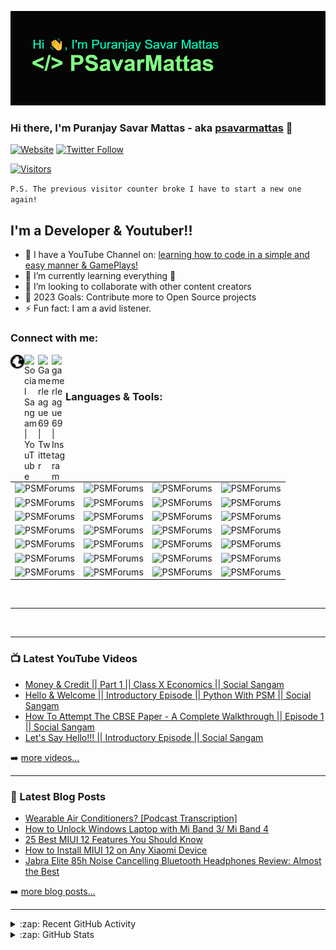 ![Header](https://github.com/psavarmattas/psavarmattas/blob/master/header.png)

### Hi there, I'm Puranjay Savar Mattas - aka [psavarmattas][website] 👋

[![Website](https://img.shields.io/badge/Website-PSMForums-red?style=for-the-badge&logo=google)](https://psmforums.wordpress.com/)
[![Twitter Follow](https://img.shields.io/badge/Twitter-gamerleague69-blue?style=for-the-badge&logo=twitter)](https://twitter.com/gamerleague69)

[![Visitors](https://api.visitorbadge.io/api/visitors?path=psavarmattas&label=VISITORS&labelColor=%2337d67a&countColor=%23555555&labelStyle=upper)](https://visitorbadge.io/status?path=psavarmattas)

`P.S. The previous visitor counter broke I have to start a new one again!`

## I'm a Developer & Youtuber!!

- 🔭 I have a YouTube Channel on: [learning how to code in a simple and easy manner & GamePlays!][youtube]
- 🌱 I’m currently learning everything 🤣
- 👯 I’m looking to collaborate with other content creators
- 🥅 2023 Goals: Contribute more to Open Source projects
- ⚡ Fun fact: I am a avid listener. 


### Connect with me:

[<img align="left" alt="PSMForums" width="22px" src="https://raw.githubusercontent.com/iconic/open-iconic/master/svg/globe.svg" />][website]
[<img align="left" alt="Social Sangam | YouTube" width="22px" src="https://cdn.jsdelivr.net/npm/simple-icons@v3/icons/youtube.svg" />][youtube]
[<img align="left" alt="Gamerleague69 | Twitter" width="22px" src="https://cdn.jsdelivr.net/npm/simple-icons@v3/icons/twitter.svg" />][twitter]
[<img align="left" alt="gamerleague69 | Instagram" width="22px" src="https://cdn.jsdelivr.net/npm/simple-icons@v3/icons/instagram.svg" />][instagram]

<br />
<br />

### Languages & Tools:

| |  |  |  |
|    :----:   |    :----:   |    :----:   |    :----:   |
| <img align="left" alt="PSMForums" src="https://img.shields.io/badge/python%20-%2314354C.svg?&style=for-the-badge&logo=python&logoColor=white"/> | <img align="left" alt="PSMForums" src="https://img.shields.io/badge/c%20-%2300599C.svg?&style=for-the-badge&logo=c&logoColor=white"/> | <img align="left" alt="PSMForums" src="https://img.shields.io/badge/c++%20-%2300599C.svg?&style=for-the-badge&logo=c%2B%2B&ogoColor=white"/> | <img align="left" alt="PSMForums" src="https://img.shields.io/badge/kotlin-%230095D5.svg?&style=for-the-badge&logo=kotlin&logoColor=white"/> |
| <img align="left" alt="PSMForums" src="https://img.shields.io/badge/html5%20-%23E34F26.svg?&style=for-the-badge&logo=html5&logoColor=white"/> | <img align="left" alt="PSMForums" src="https://img.shields.io/badge/markdown-%23000000.svg?&style=for-the-badge&logo=markdown&logoColor=white"/> | <img align="left" alt="PSMForums" src="https://img.shields.io/badge/material%20ui%20-%230081CB.svg?&style=for-the-badge&logo=material-ui&logoColor=white"/> | <img align="left" alt="PSMForums" src="https://img.shields.io/badge/adobe%20photoshop%20-%2331A8FF.svg?&style=for-the-badge&logo=adobe%20photoshop&logoColor=white"/> |
| <img align="left" alt="PSMForums" src="https://img.shields.io/badge/adobe%20illustrator%20-%23FF9A00.svg?&style=for-the-badge&logo=adobe%20illustrator&logoColor=white"/> | <img align="left" alt="PSMForums" src="https://img.shields.io/badge/git%20-%23F05033.svg?&style=for-the-badge&logo=git&logoColor=white"/> | <img align="left" alt="PSMForums" src="https://img.shields.io/badge/github%20-%23121011.svg?&style=for-the-badge&logo=github&logoColor=white"/> | <img align="left" alt="PSMForums" src="https://img.shields.io/badge/AWS%20-%23FF9900.svg?&style=for-the-badge&logo=amazon-aws&logoColor=white"/> |
| <img align="left" alt="PSMForums" src="https://img.shields.io/badge/Google%20Cloud%20-%234285F4.svg?&style=for-the-badge&logo=google-cloud&logoColor=white"/> | <img align="left" alt="PSMForums" src="https://img.shields.io/badge/azure%20-%230072C6.svg?&style=for-the-badge&logo=azure-devops&logoColor=white"/> | <img align="left" alt="PSMForums" src="https://img.shields.io/badge/mysql-%2300f.svg?&style=for-the-badge&logo=mysql&logoColor=white"/> | <img align="left" alt="PSMForums" src="https://img.shields.io/badge/Jupyter%20-%23F37626.svg?&style=for-the-badge&logo=Jupyter&logoColor=white" /> |
| <img align="left" alt="PSMForums" src="https://img.shields.io/badge/Windows-0078D6?style=for-the-badge&logo=windows&logoColor=white"> | <img align="left" alt="PSMForums" src="https://img.shields.io/badge/Android-3DDC84?style=for-the-badge&logo=android&logoColor=white"> | <img align="left" alt="PSMForums" src="https://img.shields.io/badge/Ubuntu-E95420?style=for-the-badge&logo=ubuntu&logoColor=white"> | <img align="left" alt="PSMForums" src="https://img.shields.io/badge/Arch_Linux-1793D1?style=for-the-badge&logo=arch-linux&logoColor=white"> | 
| <img align="left" alt="PSMForums" src="https://img.shields.io/badge/YouTube-FF0000?style=for-the-badge&logo=youtube&logoColor=white"> | <img align="left" alt="PSMForums" src="https://img.shields.io/badge/YouTube_Gaming-FF0000?style=for-the-badge&logo=youtube-gaming&logoColor=white"> | <img align="left" alt="PSMForums" src="https://img.shields.io/badge/JavaScript-323330?style=for-the-badge&logo=javascript&logoColor=F7DF1E"> | <img align="left" alt="PSMForums" src="https://img.shields.io/badge/Java-ED8B00?style=for-the-badge&logo=java&logoColor=white"> | 
| <img align="left" alt="PSMForums" src="https://img.shields.io/badge/PHP-777BB4?style=for-the-badge&logo=php&logoColor=white"> | <img align="left" alt="PSMForums" src="https://img.shields.io/badge/Flutter-02569B?style=for-the-badge&logo=flutter&logoColor=white"> | <img align="left" alt="PSMForums" src="https://img.shields.io/badge/HTML-239120?style=for-the-badge&logo=html5&logoColor=white"> | <img align="left" alt="PSMForums" src="https://img.shields.io/badge/iOS-000000?style=for-the-badge&logo=ios&logoColor=white"> |

<br />

---

<br />


---

### 📺 Latest YouTube Videos

<!-- YOUTUBE:START -->
- [Money &amp; Credit || Part 1 ||  Class X Economics || Social Sangam](https://www.youtube.com/watch?v=1ITCOIcOF8E)
- [Hello &amp; Welcome || Introductory Episode || Python With PSM || Social Sangam](https://www.youtube.com/watch?v=DX_fDaNVOx8)
- [How To Attempt The CBSE Paper - A Complete Walkthrough || Episode 1 || Social Sangam](https://www.youtube.com/watch?v=z04DmNUfJLE)
- [Let&#39;s Say Hello!!! || Introductory Episode || Social Sangam](https://www.youtube.com/watch?v=u2Qo_Zp5kNk)
<!-- YOUTUBE:END -->

➡️ [more videos...](https://www.youtube.com/@socialsangam)

---

### 📕 Latest Blog Posts

<!-- BLOG-POST-LIST:START -->
- [Wearable Air Conditioners? [Podcast Transcription]](https://psmforums.wordpress.com/2020/07/27/wearable-air-conditioners-podcast-transcription/)
- [How to Unlock Windows Laptop with Mi Band 3/ Mi Band 4](https://psmforums.wordpress.com/2020/06/21/how-to-unlock-windows-laptop-with-mi-band-3-mi-band-4/)
- [25 Best MIUI 12 Features You Should Know](https://psmforums.wordpress.com/2020/06/21/25-best-miui-12-features-you-should-know/)
- [How to Install MIUI 12 on Any Xiaomi Device](https://psmforums.wordpress.com/2020/06/21/how-to-install-miui-12-on-any-xiaomi-device/)
- [Jabra Elite 85h Noise Cancelling Bluetooth Headphones Review: Almost the Best](https://psmforums.wordpress.com/2020/06/20/jabra-elite-85h-noise-cancelling-bluetooth-headphones-review-almost-the-best/)
<!-- BLOG-POST-LIST:END -->

➡️ [more blog posts...](https://psmforums.wordpress.com/)

---

<details>
<summary>:zap: Recent GitHub Activity</summary>

<!--START_SECTION:activity-->
1. ❗️ Opened issue [#4237](https://github.com/MicrosoftDocs/live-share/issues/4237) in [MicrosoftDocs/live-share](https://github.com/MicrosoftDocs/live-share)
2. ❗️ Closed issue [#2](https://github.com/psavarmattas/PSMBot-Virtual-Assistant/issues/2) in [psavarmattas/PSMBot-Virtual-Assistant](https://github.com/psavarmattas/PSMBot-Virtual-Assistant)
3. 🗣 Commented on [#2](https://github.com/psavarmattas/PSMBot-Virtual-Assistant/issues/2) in [psavarmattas/PSMBot-Virtual-Assistant](https://github.com/psavarmattas/PSMBot-Virtual-Assistant)
<!--END_SECTION:activity-->

</details>

<details>
<summary>:zap: GitHub Stats</summary>

<img align="left" alt="PSavarMattas's GitHub Stats" src="https://github-readme-stats.vercel.app/api?username=psavarmattas&show_icons=true&hide_border=true&theme=dark" />

<img align="left" alt="PSavarMattas's Top Languages" src="https://github-readme-stats.vercel.app/api/top-langs/?username=psavarmattas&layout=compact&theme=dark&show_icons=true&hide_border=true" />

</details>

[website]: https://psmforums.wordpress.com/
[twitter]: https://twitter.com/gamerleague69
[youtube]: https://www.youtube.com/@socialsangam
[instagram]: https://instagram.com/gamerleague69